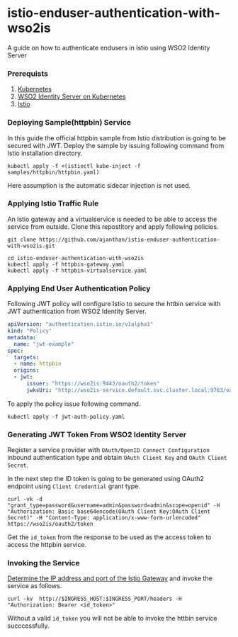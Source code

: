 # istio-enduser-authentication-with-wso2is
A guide on how to authenticate endusers in Istio using WSO2 Identity Server

### Prerequists
1. [Kubernetes](https://kubernetes.io/docs/setup/)
2. [WSO2 Identity Server on Kubernetes](https://medium.com/@balaajanthan/deploying-wso2-identity-server-in-kubernetes-d9320342806d)
3. [Istio](https://istio.io/docs/setup/kubernetes/install/kubernetes/)

### Deploying Sample(httpbin) Service
In this guide the official httpbin sample from Istio distribution is going to be secured with JWT. Deploy the sample by issuing following command from Istio installation directory.

```text
kubectl apply -f <(istioctl kube-inject -f samples/httpbin/httpbin.yaml)
```
Here assumption is the automatic sidecar injection is not used.

### Applying Istio Traffic Rule
An Istio gateway and a virtualservice is needed to be able to access the service from outside. Clone this repostitory and apply following policies.

```text
git clone https://github.com/ajanthan/istio-enduser-authentication-with-wso2is.git

cd istio-enduser-authentication-with-wso2is
kubectl apply -f httpbin-gateway.yaml
kubectl apply -f httpbin-virtualservice.yaml
```

### Applying End User Authentication Policy
Following JWT policy will configure Istio to secure the httbin service with JWT authentication from WSO2 Identity Server.

```yaml
apiVersion: "authentication.istio.io/v1alpha1"
kind: "Policy"
metadata:
  name: "jwt-example"
spec:
  targets:
  - name: httpbin
  origins:
  - jwt:
      issuer: "https://wso2is:9443/oauth2/token"
      jwksUri: "http://wso2is-service.default.svc.cluster.local:9763/oauth2/jwks"
```
To apply the policy issue following command.

```text
kubectl apply -f jwt-auth-policy.yaml
```

### Generating JWT Token From WSO2 Identity Server

Register a service provider with `OAuth/OpenID Connect Configuration` inbound authentication type and obtain `OAuth Client Key` and `OAuth Client Secret`.

In the next step the ID token is going to be generated using OAuth2 endpoint using `Client Credential` grant type.

```text
curl -vk -d "grant_type=password&username=admin&password=admin&scope=openid" -H "Authorization: Basic base64encode(OAuth Client Key:OAuth Client Secret)" -H "Content-Type: application/x-www-form-urlencoded" https://wso2is/oauth2/token
```
Get the `id_token` from the response to be used as the access token to access the httpbin service.

### Invoking the Service

[Determine the IP address and port of the Istio Gateway](https://istio.io/docs/tasks/traffic-management/ingress/#determining-the-ingress-ip-and-ports) and invoke the service as follows.

```text
curl -kv  http://$INGRESS_HOST:$INGRESS_PORT/headers -H "Authorization: Bearer <id_token>"
```
Without a valid `id_token` you will not be able to invoke the httbin service succcessfully.